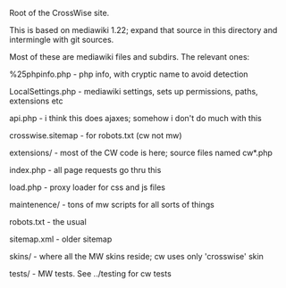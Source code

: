 Root of the CrossWise site.

This is based on mediawiki 1.22; expand that source in this directory and intermingle with git sources.

Most of these are mediawiki files and subdirs.  The relevant ones:

%25phpinfo.php - php info, with cryptic name to avoid detection

LocalSettings.php - mediawiki settings, sets up permissions, paths, extensions etc

api.php - i think this does ajaxes; somehow i don't do much with this

crosswise.sitemap - for robots.txt (cw not mw)

extensions/ - most of the CW code is here; source files named cw*.php

index.php - all page requests go thru this

load.php - proxy loader for css and js files

maintenence/ - tons of mw scripts for all sorts of things

robots.txt - the usual

sitemap.xml - older sitemap

skins/ - where all the MW skins reside; cw uses only 'crosswise' skin

tests/ - MW tests.  See ../testing for cw tests
